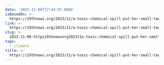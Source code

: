 ```yaml
---
date: '2023-11-06T17:44:07.000Z'
isBasedOn: >-
  https://19thnews.org/2023/11/a-toxic-chemical-spill-put-her-small-town-in-the-national-spotlight-now-shes-running-for-mayor/
link: >-
  https://19thnews.org/2023/11/a-toxic-chemical-spill-put-her-small-town-in-the-national-spotlight-now-shes-running-for-mayor/
slug: >-
  2023-11-06-https19thnewsorg202311a-toxic-chemical-spill-put-her-small-town-in-the-national-spotlight-now-shes-running-for-mayor
tags:
  - climate
title: >-
  https://19thnews.org/2023/11/a-toxic-chemical-spill-put-her-small-town-in-the-national-spotlight-now-shes-running-for-mayor/
---
```


